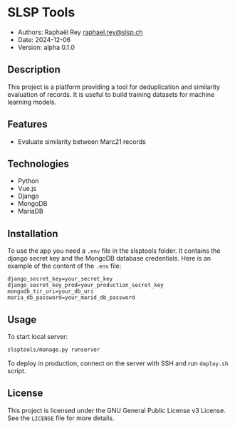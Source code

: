 # SLSP Tools
* Authors: Raphaël Rey [raphael.rey@slsp.ch](mailto:raphael.rey@slsp.ch)
* Date: 2024-12-06
* Version: alpha 0.1.0

## Description
This project is a platform providing a tool for deduplication and similarity evaluation of records.
It is useful to build training datasets for machine learning models.

## Features
- Evaluate similarity between Marc21 records

## Technologies
- Python
- Vue.js
- Django
- MongoDB
- MariaDB

## Installation
To use the app you need a `.env` file in the slsptools folder. It contains the django secret key
and the MongoDB database credentials. Here is an example of the content of the `.env` file:

```
django_secret_key=your_secret_key
django_secret_key_prod=your_production_secret_key
mongodb_tir_uri=your_db_uri
maria_db_password=your_marid_db_password
```

## Usage
To start local server:
   ```bash
   slsptools/manage.py runserver
   ```

To deploy in production, connect on the server with SSH and run `deploy.sh` script.

## License
This project is licensed under the GNU General Public License v3 License. See the `LICENSE`
file for more details.